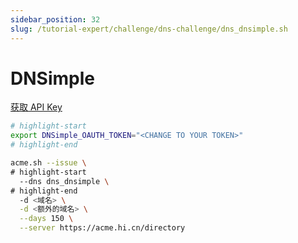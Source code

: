 ```yaml
---
sidebar_position: 32
slug: /tutorial-expert/challenge/dns-challenge/dns_dnsimple.sh
---
```


# DNSimple

<p><a href="https://dnsimple.com/user" className="button button--secondary button--lg text--no-decoration">获取 API Key</a></p>


```bash
# highlight-start
export DNSimple_OAUTH_TOKEN="<CHANGE TO YOUR TOKEN>"
# highlight-end

acme.sh --issue \
# highlight-start
  --dns dns_dnsimple \
# highlight-end
  -d <域名> \
  -d <额外的域名> \
  --days 150 \
  --server https://acme.hi.cn/directory
```
